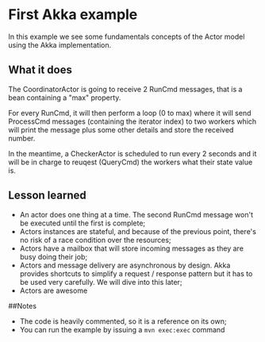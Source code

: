 # First Akka example
In this example we see some fundamentals concepts of the Actor model using the Akka implementation.

## What it does
The CoordinatorActor is going to receive 2 RunCmd messages, that is a bean containing a "max" property.

For every RunCmd, it will then perform a loop (0 to max) where it will send ProcessCmd messages
(containing the iterator index) to two workers which will print the message plus some other
details and store the received number.

In the meantime, a CheckerActor is scheduled to run every 2 seconds and it will be in charge to reuqest (QueryCmd) the
workers what their state value is.

## Lesson learned
* An actor does one thing at a time. The second RunCmd message won't be executed until the first is complete;
* Actors instances are stateful, and because of the previous point, there's no risk of a race condition over the resources;
* Actors have a mailbox that will store incoming messages as they are busy doing their job;
* Actors and message delivery are asynchronous by design. Akka provides shortcuts to simplify a request / response pattern
but it has to be used very carefully. We will dive into this later;
* Actors are awesome

##Notes
* The code is heavily commented, so it is a reference on its own;
* You can run the example by issuing a `mvn exec:exec` command